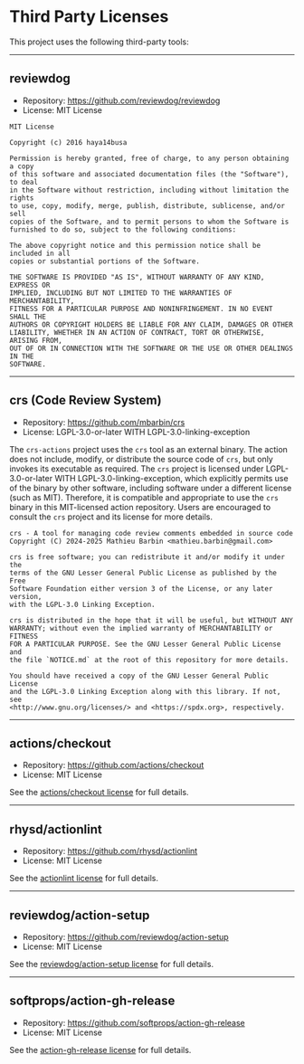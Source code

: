 # Third Party Licenses

This project uses the following third-party tools:

---

## reviewdog

- Repository: https://github.com/reviewdog/reviewdog
- License: MIT License

```text
MIT License

Copyright (c) 2016 haya14busa

Permission is hereby granted, free of charge, to any person obtaining a copy
of this software and associated documentation files (the "Software"), to deal
in the Software without restriction, including without limitation the rights
to use, copy, modify, merge, publish, distribute, sublicense, and/or sell
copies of the Software, and to permit persons to whom the Software is
furnished to do so, subject to the following conditions:

The above copyright notice and this permission notice shall be included in all
copies or substantial portions of the Software.

THE SOFTWARE IS PROVIDED "AS IS", WITHOUT WARRANTY OF ANY KIND, EXPRESS OR
IMPLIED, INCLUDING BUT NOT LIMITED TO THE WARRANTIES OF MERCHANTABILITY,
FITNESS FOR A PARTICULAR PURPOSE AND NONINFRINGEMENT. IN NO EVENT SHALL THE
AUTHORS OR COPYRIGHT HOLDERS BE LIABLE FOR ANY CLAIM, DAMAGES OR OTHER
LIABILITY, WHETHER IN AN ACTION OF CONTRACT, TORT OR OTHERWISE, ARISING FROM,
OUT OF OR IN CONNECTION WITH THE SOFTWARE OR THE USE OR OTHER DEALINGS IN THE
SOFTWARE.
```

---

## crs (Code Review System)

- Repository: https://github.com/mbarbin/crs
- License: LGPL-3.0-or-later WITH LGPL-3.0-linking-exception

The `crs-actions` project uses the `crs` tool as an external binary. The action does not include, modify, or distribute the source code of `crs`, but only invokes its executable as required. The `crs` project is licensed under LGPL-3.0-or-later WITH LGPL-3.0-linking-exception, which explicitly permits use of the binary by other software, including software under a different license (such as MIT). Therefore, it is compatible and appropriate to use the `crs` binary in this MIT-licensed action repository. Users are encouraged to consult the `crs` project and its license for more details.

```text
crs - A tool for managing code review comments embedded in source code
Copyright (C) 2024-2025 Mathieu Barbin <mathieu.barbin@gmail.com>

crs is free software; you can redistribute it and/or modify it under the
terms of the GNU Lesser General Public License as published by the Free
Software Foundation either version 3 of the License, or any later version,
with the LGPL-3.0 Linking Exception.

crs is distributed in the hope that it will be useful, but WITHOUT ANY
WARRANTY; without even the implied warranty of MERCHANTABILITY or FITNESS
FOR A PARTICULAR PURPOSE. See the GNU Lesser General Public License and
the file `NOTICE.md` at the root of this repository for more details.

You should have received a copy of the GNU Lesser General Public License
and the LGPL-3.0 Linking Exception along with this library. If not, see
<http://www.gnu.org/licenses/> and <https://spdx.org>, respectively.
```

---

## actions/checkout

- Repository: https://github.com/actions/checkout
- License: MIT License

See the [actions/checkout license](https://github.com/actions/checkout/blob/main/LICENSE) for full details.

---

## rhysd/actionlint

- Repository: https://github.com/rhysd/actionlint
- License: MIT License

See the [actionlint license](https://github.com/rhysd/actionlint/blob/main/LICENSE) for full details.

---

## reviewdog/action-setup

- Repository: https://github.com/reviewdog/action-setup
- License: MIT License

See the [reviewdog/action-setup license](https://github.com/reviewdog/action-setup/blob/main/LICENSE) for full details.

---

## softprops/action-gh-release

- Repository: https://github.com/softprops/action-gh-release
- License: MIT License

See the [action-gh-release license](https://github.com/softprops/action-gh-release/blob/master/LICENSE) for full details.
